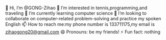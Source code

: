 👋 Hi, I’m @GONG-Zihao
👀 I’m interested in tennis,programming,and traveling
🌱 I’m currently learning computer science
💞️ I’m looking to collaborate on computer-related problem-solving and practice my spoken English
📫 How to reach me:my phone number is 133711175,my email is zihaogong20@gmail.com
😄 Pronouns: be my friends!
⚡ Fun fact: nothing

